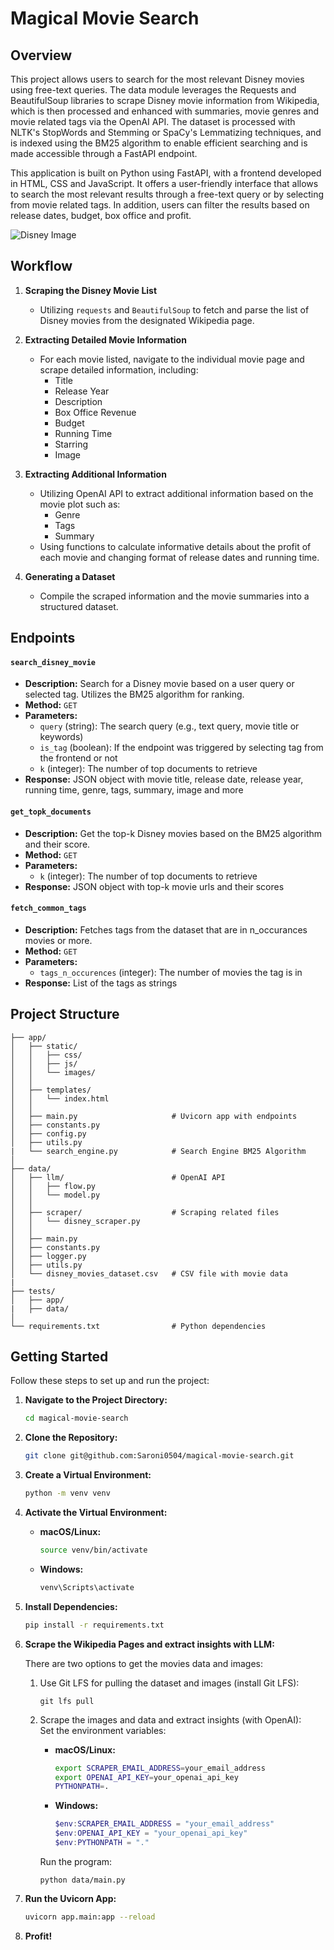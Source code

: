 # Magical Movie Search

## Overview

This project allows users to search for the most relevant Disney movies using free-text queries. The data module leverages the Requests and BeautifulSoup libraries to scrape Disney movie information from Wikipedia, which is then processed and enhanced with summaries, movie genres and movie related tags via the OpenAI API. The dataset is processed with NLTK's StopWords and Stemming or SpaCy's Lemmatizing techniques, and is indexed using the BM25 algorithm to enable efficient searching and is made accessible through a FastAPI endpoint.

This application is built on Python using FastAPI, with a frontend developed in HTML, CSS and JavaScript. It offers a user-friendly interface that allows to search the most relevant results through a free-text query or by selecting from movie related tags. In addition, users can filter the results based on release dates, budget, box office and profit. 

![Disney Image](image.png)

## Workflow

1. **Scraping the Disney Movie List**
   - Utilizing `requests` and `BeautifulSoup` to fetch and parse the list of Disney movies from the designated Wikipedia page.

2. **Extracting Detailed Movie Information**
   - For each movie listed, navigate to the individual movie page and scrape detailed information, including:
     - Title
     - Release Year
     - Description
     - Box Office Revenue
     - Budget
     - Running Time
     - Starring
     - Image

3. **Extracting Additional Information**
   - Utilizing OpenAI API to extract additional information based on the movie plot such as:
     - Genre
     - Tags
     - Summary
   - Using functions to calculate informative details about the profit of each movie and changing format of release dates and running time.

4. **Generating a Dataset**
   - Compile the scraped information and the movie summaries into a structured dataset.

## Endpoints

#### `search_disney_movie`

- **Description:** Search for a Disney movie based on a user query or selected tag. Utilizes the BM25 algorithm for ranking.
- **Method:** `GET`
- **Parameters:** 
  - `query` (string): The search query (e.g., text query, movie title or keywords)
  - `is_tag` (boolean): If the endpoint was triggered by selecting tag from the frontend or not
  - `k` (integer): The number of top documents to retrieve
- **Response:** JSON object with movie title, release date, release year, running time, genre, tags, summary, image and more

#### `get_topk_documents`

- **Description:** Get the top-k Disney movies based on the BM25 algorithm and their score.
- **Method:** `GET`
- **Parameters:** 
  - `k` (integer): The number of top documents to retrieve
- **Response:** JSON object with top-k movie urls and their scores

#### `fetch_common_tags`

- **Description:** Fetches tags from the dataset that are in n_occurances movies or more.
- **Method:** `GET`
- **Parameters:** 
  - `tags_n_occurences` (integer): The number of movies the tag is in 
- **Response:** List of the tags as strings



## Project Structure
```
├── app/
│   ├── static/
│   │   ├── css/
│   │   ├── js/                
│   │   └── images/
│   │
│   ├── templates/
│   │   └── index.html
│   │
│   ├── main.py                     # Uvicorn app with endpoints
│   ├── constants.py
│   ├── config.py
│   ├── utils.py
|   └── search_engine.py            # Search Engine BM25 Algorithm
│
├── data/
│   ├── llm/                        # OpenAI API
│   │   ├── flow.py                 
│   │   └── model.py                
│   │
│   ├── scraper/                    # Scraping related files
│   │   └── disney_scraper.py
│   │
│   ├── main.py
│   ├── constants.py
│   ├── logger.py
│   ├── utils.py
│   └── disney_movies_dataset.csv   # CSV file with movie data
|
├── tests/
│   ├── app/
|   ├── data/
│
└── requirements.txt                # Python dependencies
```

## Getting Started

Follow these steps to set up and run the project:

1. **Navigate to the Project Directory:**
   ```bash
   cd magical-movie-search
   ```

2. **Clone the Repository:**

   ```bash
   git clone git@github.com:Saroni0504/magical-movie-search.git
   ```

3. **Create a Virtual Environment:**
   ```bash
   python -m venv venv
   ```

4. **Activate the Virtual Environment:**
    - **macOS/Linux:**
        ```bash
        source venv/bin/activate
        ```
    - **Windows:**
        ```bash
        venv\Scripts\activate
        ```

5. **Install Dependencies:**
   ```bash
   pip install -r requirements.txt
   ```

6. **Scrape the Wikipedia Pages and extract insights with LLM:**

   There are two options to get the movies data and images:
   1. Use Git LFS for pulling the dataset and images (install Git LFS):
      ```
      git lfs pull
      ```

   2. Scrape the images and data and extract insights (with OpenAI):
      <br>Set the environment variables:
         - **macOS/Linux:**
            ```bash
            export SCRAPER_EMAIL_ADDRESS=your_email_address
            export OPENAI_API_KEY=your_openai_api_key
            PYTHONPATH=.
            ```
         - **Windows:**
            ```powershell
            $env:SCRAPER_EMAIL_ADDRESS = "your_email_address"
            $env:OPENAI_API_KEY = "your_openai_api_key"
            $env:PYTHONPATH = "."
            ```
         Run the program:
         ```
         python data/main.py
         ```

7. **Run the Uvicorn App:**
   ```bash
   uvicorn app.main:app --reload
   ```

8. **Profit!**
